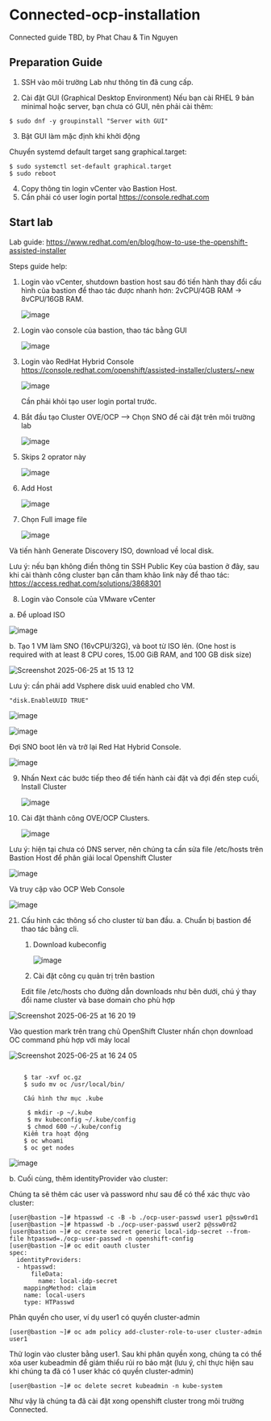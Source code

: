 
# Connected-ocp-installation

Connected guide TBD, by Phat Chau & Tin Nguyen

## Preparation Guide

1. SSH vào môi trường Lab như thông tin đã cung cấp.

2. Cài đặt GUI (Graphical Desktop Environment)
Nếu bạn cài RHEL 9 bản minimal hoặc server, bạn chưa có GUI, nên phải cài thêm:
```
$ sudo dnf -y groupinstall "Server with GUI"
```
3. Bật GUI làm mặc định khi khởi động

Chuyển systemd default target sang graphical.target:
```
$ sudo systemctl set-default graphical.target
$ sudo reboot
```
<!--
3. Cài đặt VMware Remote Console trên Fedora # Cài lỗi#
Link: https://iuware.iu.edu/api/file/3518/3826
Giả sử bạn đã tải file VMware-Remote-Console-xxxx.x.x.xxxxxxx.bundle về thư mục ~/Downloads

Mở terminal và chạy:

#cd ~/Downloads
#chmod +x VMware-Remote-Console-xxxx.x.x.xxxxxxx.bundle
#sudo ./VMware-Remote-Console-xxxx.x.x.xxxxxxx.bundle
-->
4. Copy thông tin login vCenter vào Bastion Host.
5. Cần phải có user login portal https://console.redhat.com

## Start lab

Lab guide: https://www.redhat.com/en/blog/how-to-use-the-openshift-assisted-installer

Steps guide help:

1. Login vào vCenter, shutdown bastion host sau đó tiến hành thay đổi cấu hình của bastion để thao tác được nhanh hơn: 2vCPU/4GB RAM -> 8vCPU/16GB RAM.

   ![image](https://github.com/user-attachments/assets/1d60a0c1-3a9b-44ec-b7ee-48d9e01f6478)

2. Login vào console của bastion, thao tác bằng GUI

   ![image](https://github.com/user-attachments/assets/b019dd97-78ae-4664-a7be-fe7ae39cfbf3)

3. Login vào RedHat Hybrid Console https://console.redhat.com/openshift/assisted-installer/clusters/~new

   ![image](https://github.com/user-attachments/assets/0ee20cbd-7374-469d-9674-44d3c243d854)
   
   Cần phải khỏi tạo user login portal trước.

4. Bắt đầu tạo Cluster OVE/OCP --> Chọn SNO để cài đặt trên môi trường lab

   ![image](https://github.com/user-attachments/assets/7ee50c33-d486-4321-a367-9ba18fedef77)

5. Skips 2 oprator này

    ![image](https://github.com/user-attachments/assets/abe57f75-464e-42eb-8d10-1ab0e6b3c200)

6. Add Host

    ![image](https://github.com/user-attachments/assets/d39a15ac-863c-48fc-b717-b5caeafd629e)

7. Chọn Full image file

    ![image](https://github.com/user-attachments/assets/daceeff4-66e1-4944-8a16-d9e5a2eee106)

Và tiến hành Generate Discovery ISO, download về local disk.

Lưu ý: nếu bạn không điền thông tin SSH Public Key của bastion ở đây, sau khi cài thành công cluster bạn cần tham khảo link này để thao tác: https://access.redhat.com/solutions/3868301

8. Login vào Console của VMware vCenter
   
a. Để upload ISO

![image](https://github.com/user-attachments/assets/62d1cc30-313b-432c-a9ee-104099e05fd3)

b. Tạo 1 VM làm SNO (16vCPU/32G), và boot từ ISO lên. (One host is required with at least 8 CPU cores, 15.00 GiB RAM, and 100 GB disk size)
   
![Screenshot 2025-06-25 at 15 13 12](https://github.com/user-attachments/assets/d5c030d9-fb01-42b6-931b-9d7943775a3b)

Lưu ý: cần phải add Vsphere disk uuid enabled cho VM.
   ```
   "disk.EnableUUID TRUE"
   ```

![image](https://github.com/user-attachments/assets/b367fd0e-5e10-4a28-b7f2-64887dadb43d)

![image](https://github.com/user-attachments/assets/9d4e4faa-d9f6-4e46-9307-e5e0afdc7d39)



   Đợi SNO boot lên và trở lại Red Hat Hybrid Console.

![image](https://github.com/user-attachments/assets/59ac5026-c7ba-494e-8d81-ee365751f9a4)

9. Nhấn Next các bước tiếp theo để tiến hành cài đặt và đợi đến step cuối, Install Cluster 

    ![image](https://github.com/user-attachments/assets/9dd9bcc2-698c-4f84-8d6d-094af137b97a)

10. Cài đặt thành công OVE/OCP Clusters.

    ![image](https://github.com/user-attachments/assets/60c9005a-70b3-4694-8288-07b4ea115f5c)

Lưu ý: hiện tại chưa có DNS server, nên chúng ta cần sửa file /etc/hosts trên Bastion Host để phân giải local Openshift Cluster

![image](https://github.com/user-attachments/assets/886ddbc9-b88d-4759-a55d-500750e7c791)

Và truy cập vào OCP Web Console

![image](https://github.com/user-attachments/assets/43d766d0-b80d-41af-ad42-e653dcb5ba65)

21. Cấu hình các thông số cho cluster từ ban đầu.
    a. Chuẩn bị bastion để thao tác bằng cli.
      1. Download kubeconfig

         ![image](https://github.com/user-attachments/assets/a8bdac14-843d-450b-8136-a4ef59cade64)

      3. Cài đặt công cụ quản trị trên bastion
         
       Edit file /etc/hosts cho đường dẫn downloads như bên dưới, chú ý thay đổi name cluster và base domain cho phù hợp

![Screenshot 2025-06-25 at 16 20 19](https://github.com/user-attachments/assets/e049eaa3-086f-4ff8-aeaa-0635eda3c4c2)

   Vào question mark trên trang chủ OpenShift Cluster nhấn chọn download OC command phù hợp với máy local

   ![Screenshot 2025-06-25 at 16 24 05](https://github.com/user-attachments/assets/8a4e76ef-6268-46e0-acbb-810060db859a)

```

    $ tar -xvf oc.gz
    $ sudo mv oc /usr/local/bin/
```
        Cấu hình thư mục .kube
        
         $ mkdir -p ~/.kube
         $ mv kubeconfig ~/.kube/config
         $ chmod 600 ~/.kube/config
        Kiểm tra hoạt động
        $ oc whoami
        $ oc get nodes
        

![image](https://github.com/user-attachments/assets/bdd4becb-3735-443c-bbe2-035b51558a4a)


b. Cuối cùng, thêm identityProvider vào cluster:
    
Chúng ta sẽ thêm các user và password như sau để có thể xác thực vào cluster:
```
[user@bastion ~]# htpasswd -c -B -b ./ocp-user-passwd user1 p@ssw0rd1
[user@bastion ~]# htpasswd -b ./ocp-user-passwd user2 p@ssw0rd2
[user@bastion ~]# oc create secret generic local-idp-secret --from-file htpasswd=./ocp-user-passwd -n openshift-config
[user@bastion ~]# oc edit oauth cluster
spec:
  identityProviders:
  - htpasswd:
      fileData:
        name: local-idp-secret
    mappingMethod: claim
    name: local-users
    type: HTPasswd
```
Phân quyền cho user, ví dụ user1 có quyền cluster-admin
```
[user@bastion ~]# oc adm policy add-cluster-role-to-user cluster-admin user1
```
Thử login vào cluster bằng user1.
Sau khi phân quyền xong, chúng ta có thể xóa user kubeadmin để giảm thiểu rủi ro bảo mật (lưu ý, chỉ thực hiện sau khi chúng ta đã có 1 user khác có quyền cluster-admin)
```
[user@bastion ~]# oc delete secret kubeadmin -n kube-system
```
Như vậy là chúng ta đã cài đặt xong openshift cluster trong môi trường Connected.




















